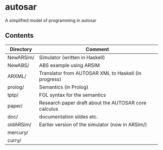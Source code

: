 autosar
=======

A simplified model of programming in autosar

## Contents

| Directory  | Comment |
| ---------- | ------- |
| NewARSim/  | Simulator (written in Haskell) |
| NewABS/    | ABS example using ARSIM |
| ARXML/     | Translator from AUTOSAR XML to Haskell (in progress)    |
| prolog/    | Semantics (in Prolog) |
| tptp/      | FOL syntax for the semantics |
| paper/     | Research paper draft about the AUTOSAR core calculus    |
| doc/       | documentation slides etc. |
| oldARSim/  | Earlier version of the simulator (now in ARSim/)        |
| mercury/   |
| curry/     |
